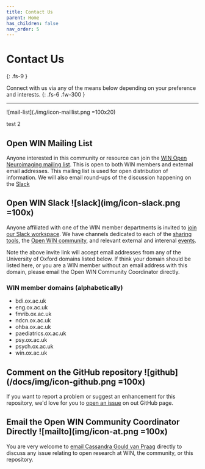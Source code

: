 ```yaml
---
title: Contact Us
parent: Home
has_children: false
nav_order: 5
---
```


# Contact Us
{: .fs-9 }

Connect with us via any of the means below depending on  your preference and interests.
{: .fs-6 .fw-300 }

---

![mail-list](./img/icon-maillist.png =100x20)

test 2

## Open WIN Mailing List

Anyone interested in this community or resource can join the [WIN Open Neuroimaging mailing list](https://mail.fmrib.ox.ac.uk/mailman/listinfo/win-open-imaging). This is open to both WIN members and external email addresses. This mailing list is used for open distribution of information. We will also email round-ups of the discussion happening on the [Slack](#Open-WIN-Slack)

## Open WIN Slack ![slack](img/icon-slack.png =100x)

Anyone affiliated with one of the WIN member departments is invited to [join our Slack workspace](https://join.slack.com/t/openwin/signup). We have channels dedicated to each of the [sharing tools](tools.md), the [Open WIN community](community.md), and relevant external and interenal [events](events.md).

Note the above invite link will accept email addresses from any of the University of Oxford domains listed below. If think your domain should be listed here, or you are a WIN member without an email address with this domain, please email the Open WIN Community Coordinator directly.

### WIN member domains (alphabetically)
- bdi.ox.ac.uk
- eng.ox.ac.uk
- fmrib.ox.ac.uk
- ndcn.ox.ac.uk
- ohba.ox.ac.uk
- paediatrics.ox.ac.uk
- psy.ox.ac.uk
- psych.ox.ac.uk
- win.ox.ac.uk

## Comment on the GitHub repository ![github](/docs/img/icon-github.png =100x)

If you want to report a problem or suggest an enhancement for this repository, we'd love for you to [open an issue](https://github.com/cassgvp/WIN-Open-Neuroimaging-Community/issues) on out GitHub page.

## Email the Open WIN Community Coordinator Directly ![mailto](img/icon-at.png =100x)

You are very welcome to [email Cassandra Gould van Praag](mailto:cassandra.gouldvanpraag@psych.ox.ac.uk) directly to discuss any issue relating to open research at WIN, the community, or this repository.
